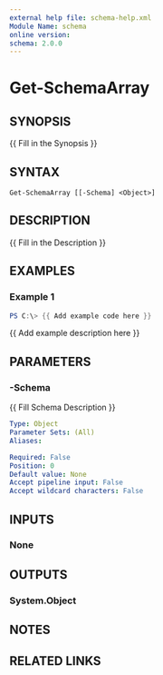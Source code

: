 ```yaml
---
external help file: schema-help.xml
Module Name: schema
online version:
schema: 2.0.0
---
```


# Get-SchemaArray

## SYNOPSIS
{{ Fill in the Synopsis }}

## SYNTAX

```
Get-SchemaArray [[-Schema] <Object>]
```

## DESCRIPTION
{{ Fill in the Description }}

## EXAMPLES

### Example 1
```powershell
PS C:\> {{ Add example code here }}
```

{{ Add example description here }}

## PARAMETERS

### -Schema
{{ Fill Schema Description }}

```yaml
Type: Object
Parameter Sets: (All)
Aliases:

Required: False
Position: 0
Default value: None
Accept pipeline input: False
Accept wildcard characters: False
```

## INPUTS

### None

## OUTPUTS

### System.Object
## NOTES

## RELATED LINKS
